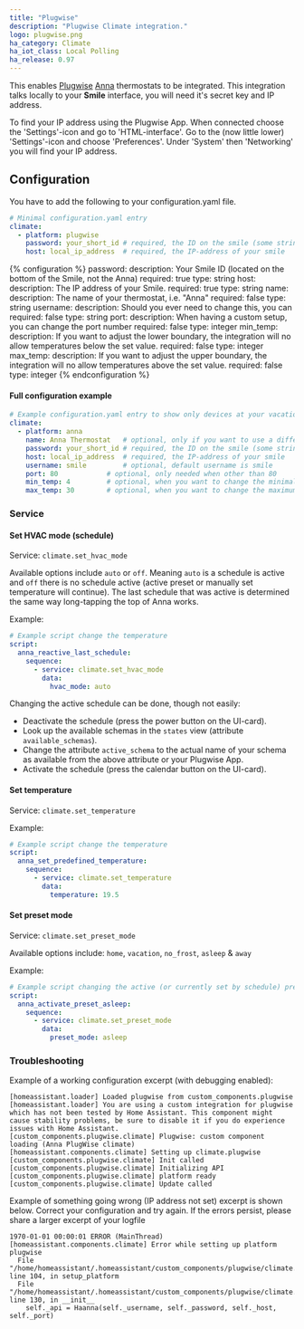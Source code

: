 ```yaml
---
title: "Plugwise"
description: "Plugwise Climate integration."
logo: plugwise.png
ha_category: Climate
ha_iot_class: Local Polling
ha_release: 0.97
---
```


This enables [Plugwise](https://plugwise.com) [Anna](https://www.plugwise.com/en_US/products/anna) thermostats to be integrated. This integration talks locally to your **Smile** interface, you will need it's secret key and IP address.

To find your IP address using the Plugwise App. When connected choose the 'Settings'-icon and go to 'HTML-interface'. Go to the (now little lower) 'Settings'-icon and choose 'Preferences'. Under 'System' then 'Networking' you will find your IP address.

## Configuration

You have to add the following to your configuration.yaml file.

```yaml
# Minimal configuration.yaml entry
climate:
  - platform: plugwise
    password: your_short_id # required, the ID on the smile (some string of 6 characters)
    host: local_ip_address  # required, the IP-address of your smile
```

{% configuration %}
password:
  description: Your Smile ID (located on the bottom of the Smile, not the Anna)
  required: true
  type: string
host:
  description: The IP address of your Smile. 
  required: true
  type: string
name:
  description: The name of your thermostat, i.e. "Anna"
  required: false
  type: string
username:
  description: Should you ever need to change this, you can
  required: false
  type: string
port:
  description: When having a custom setup, you can change the port number
  required: false
  type: integer
min_temp:
  description: If you want to adjust the lower boundary, the integration will no allow temperatures below the set value.
  required: false
  type: integer
max_temp:
  description: If you want to adjust the upper boundary, the integration will no allow temperatures above the set value.
  required: false
  type: integer
{% endconfiguration %}

#### Full configuration example

```yaml
# Example configuration.yaml entry to show only devices at your vacation and primary homes
climate:
  - platform: anna
    name: Anna Thermostat   # optional, only if you want to use a different name
    password: your_short_id # required, the ID on the smile (some string of 6 characters)
    host: local_ip_address  # required, the IP-address of your smile
    username: smile         # optional, default username is smile
    port: 80 		    # optional, only needed when other than 80
    min_temp: 4 	    # optional, when you want to change the minimal temperature
    max_temp: 30 	    # optional, when you want to change the maximum temperature
```


### Service

#### Set HVAC mode (schedule)

Service: `climate.set_hvac_mode`

Available options include `auto` or `off`. Meaning `auto` is a schedule is active and `off` there is no schedule active (active preset or manually set temperature will continue).
The last schedule that was active is determined the same way long-tapping the top of Anna works.

Example:

```yaml
# Example script change the temperature
script:
  anna_reactive_last_schedule:
    sequence:
      - service: climate.set_hvac_mode
        data:
          hvac_mode: auto
```

Changing the active schedule can be done, though not easily:

- Deactivate the schedule (press the power button on the UI-card).
- Look up the available schemas in the `states` view (attribute `available_schemas`).
- Change the attribute `active_schema` to the actual name of your schema as available from the above attribute or your Plugwise App.
- Activate the schedule (press the calendar button on the UI-card).

#### Set temperature

Service: `climate.set_temperature`

Example:

```yaml
# Example script change the temperature
script:
  anna_set_predefined_temperature:
    sequence:
      - service: climate.set_temperature
        data:
          temperature: 19.5
```

#### Set preset mode

Service: `climate.set_preset_mode`

Available options include: `home`, `vacation`, `no_frost`, `asleep` & `away`

Example:

```yaml
# Example script changing the active (or currently set by schedule) preset
script:
  anna_activate_preset_asleep:
    sequence:
      - service: climate.set_preset_mode
        data:
          preset_mode: asleep
```


### Troubleshooting

Example of a working configuration excerpt (with debugging enabled):

```source
[homeassistant.loader] Loaded plugwise from custom_components.plugwise
[homeassistant.loader] You are using a custom integration for plugwise which has not been tested by Home Assistant. This component might cause stability problems, be sure to disable it if you do experience issues with Home Assistant.
[custom_components.plugwise.climate] Plugwise: custom component loading (Anna PlugWise climate)
[homeassistant.components.climate] Setting up climate.plugwise
[custom_components.plugwise.climate] Init called
[custom_components.plugwise.climate] Initializing API
[custom_components.plugwise.climate] platform ready
[custom_components.plugwise.climate] Update called
```

Example of something going wrong (IP address not set) excerpt is shown below. Correct your configuration and try again. If the errors persist, please share a larger excerpt of your logfile

```source
1970-01-01 00:00:01 ERROR (MainThread) [homeassistant.components.climate] Error while setting up platform plugwise
  File "/home/homeassistant/.homeassistant/custom_components/plugwise/climate.py", line 104, in setup_platform
  File "/home/homeassistant/.homeassistant/custom_components/plugwise/climate.py", line 130, in __init__
    self._api = Haanna(self._username, self._password, self._host, self._port)
```


